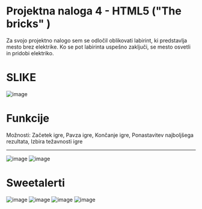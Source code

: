 <h1>Projektna naloga 4 - HTML5 ("The bricks" )</h1>

Za svojo projektno nalogo sem se odločil oblikovati labirint, ki predstavlja mesto brez elektrike. Ko se pot labirinta uspešno zaključi, se mesto osvetli in pridobi elektriko.

<h1>SLIKE</h1>

![image](https://github.com/user-attachments/assets/d54f3cb5-a30c-4099-be3f-523402a43e92)

<h1>Funkcije</h1>
Možnosti: Začetek igre, Pavza igre, Končanje igre, Ponastavitev najboljšega rezultata, Izbira težavnosti igre <hr>

![image](https://github.com/user-attachments/assets/0a3d6af7-0de5-4a03-854a-eb4c2483685e)
![image](https://github.com/user-attachments/assets/77b5586d-962c-4268-a149-eba8c2599358)

<h1>Sweetalerti</h1>

![image](https://github.com/user-attachments/assets/241c8577-e6c2-4b92-ac1b-8a9b2078aa9b)
![image](https://github.com/user-attachments/assets/d5360378-66f2-428d-95c2-313dda3f9d06)
![image](https://github.com/user-attachments/assets/e4872def-16e0-4734-808b-2c33202e7075)
![image](https://github.com/user-attachments/assets/0104e2e9-477a-4ccf-93d1-c30d743a2688)

